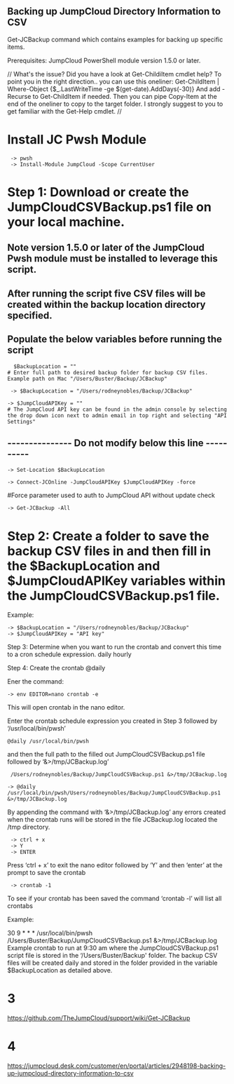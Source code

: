  



## Backing up JumpCloud Directory Information to CSV


Get-JCBackup command which contains examples for backing up specific items.


Prerequisites: JumpCloud PowerShell module version 1.5.0 or later.

//
    What's the issue? Did you have a look at Get-ChildiItem cmdlet help? 
To point you in the right direction.. you can use this oneliner:
Get-ChildItem | Where-Object {$_.LastWriteTime -ge $(get-date).AddDays(-30)}
And add -Recurse to Get-ChildItem if needed. Then you can pipe Copy-Item at the end of the oneliner to copy to the target folder. 
I strongly suggest to you to get familiar with the Get-Help cmdlet.
//

# Install JC Pwsh Module
     -> pwsh
     -> Install-Module JumpCloud -Scope CurrentUser

# Step 1: Download or create the JumpCloudCSVBackup.ps1 file on your local machine.
  
  ## Note version 1.5.0 or later of the JumpCloud Pwsh module must be installed to leverage this script.

  ## After running the script five CSV files will be created within the backup location directory specified.  

  ## Populate the below variables before running the script

      $BackupLocation = "" 
    # Enter full path to desired backup folder for backup CSV files. Example path on Mac "/Users/Buster/Backup/JCBackup"
      
     -> $BackupLocation = "/Users/rodneynobles/Backup/JCBackup"

    -> $JumpCloudAPIKey = "" 
    # The JumpCloud API key can be found in the admin console by selecting the drop down icon next to admin email in top right and selecting "API Settings"

   ## --------------- Do not modify below this line ----------

    -> Set-Location $BackupLocation

    -> Connect-JCOnline -JumpCloudAPIKey $JumpCloudAPIKey -force 
  #Force parameter used to auth to JumpCloud API without update check

    -> Get-JCBackup -All

# Step 2: Create a folder to save the backup CSV files in and then fill in the $BackupLocation and $JumpCloudAPIKey variables within the JumpCloudCSVBackup.ps1 file.

Example: 

    -> $BackupLocation = "/Users/rodneynobles/Backup/JCBackup"
    -> $JumpCloudAPIKey = "API key"
Step 3: Determine when you want to run the crontab and convert this time to a cron schedule expression.
  daily
  hourly

Step 4: Create the crontab
  @daily

Ener the command:

    -> env EDITOR=nano crontab -e 
This will open crontab in the nano editor.

Enter the crontab schedule expression you created in Step 3 followed by ‘/usr/local/bin/pwsh’ 
   
    @daily /usr/local/bin/pwsh

and then the full path to the filled out JumpCloudCSVBackup.ps1 file followed by ‘&>/tmp/JCBackup.log’
    
     /Users/rodneynobles/Backup/JumpCloudCSVBackup.ps1 &>/tmp/JCBackup.log
    
    -> @daily /usr/local/bin/pwsh/Users/rodneynobles/Backup/JumpCloudCSVBackup.ps1 &>/tmp/JCBackup.log  
By appending the command with ‘&>/tmp/JCBackup.log’ any errors created when the crontab runs will be stored in the file JCBackup.log located the /tmp directory.

     -> ctrl + x
     -> Y
     -> ENTER
Press ‘ctrl + x’ to exit the nano editor followed by ‘Y’ and then ‘enter’ at the prompt to save the crontab

     -> crontab -1
To see if your crontab has been saved the command ‘crontab -l’ will list all crontabs

Example:

30 9 * * *  /usr/local/bin/pwsh /Users/Buster/Backup/JumpCloudCSVBackup.ps1 &>/tmp/JCBackup.log
Example crontab to run at 9:30 am where the JumpCloudCSVBackup.ps1 script file is stored in the ‘/Users/Buster/Backup' folder. The backup CSV files will be created daily and stored in the folder provided in the variable $BackupLocation as detailed above.

# 3
https://github.com/TheJumpCloud/support/wiki/Get-JCBackup

# 4
https://jumpcloud.desk.com/customer/en/portal/articles/2948198-backing-up-jumpcloud-directory-information-to-csv

